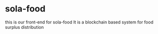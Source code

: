 # sola-food
this is our front-end for sola-food
It is a blockchain based system for food surplus distribution
